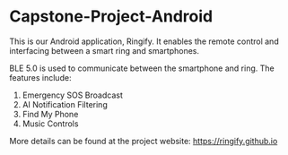 # Capstone-Project-Android
This is our Android application, Ringify. It enables the remote control and interfacing between a smart ring and smartphones.

BLE 5.0 is used to communicate between the smartphone and ring. The features include:
1. Emergency SOS Broadcast
2. AI Notification Filtering
3. Find My Phone
4. Music Controls

More details can be found at the project website: https://ringify.github.io
